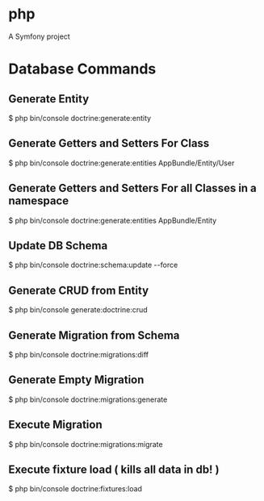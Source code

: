 php
===

A Symfony project

# Database Commands

## Generate Entity
$ php bin/console doctrine:generate:entity

## Generate Getters and Setters For Class
$ php bin/console doctrine:generate:entities AppBundle/Entity/User

## Generate Getters and Setters For all Classes in a namespace
$ php bin/console doctrine:generate:entities AppBundle/Entity

## Update DB Schema
$ php bin/console doctrine:schema:update --force

## Generate CRUD from Entity
$ php bin/console generate:doctrine:crud

## Generate Migration from Schema
$ php bin/console doctrine:migrations:diff

## Generate Empty Migration
$ php bin/console doctrine:migrations:generate

## Execute Migration
$ php bin/console doctrine:migrations:migrate

## Execute fixture load ( kills all data in db! )
$ php bin/console doctrine:fixtures:load
